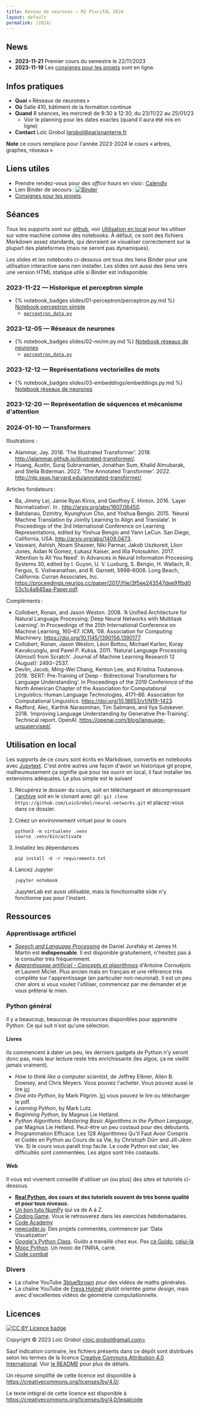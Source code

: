 ```yaml
---
title: Réseau de neurones — M2 PluriTAL 2024
layout: default
permalink: /2024/
---
```


<!-- LTeX: language=fr -->

## News

- **2023-11-21** Premier cours du semestre le 22/11/2023
- **2023-11-19** Les [consignes pour les projets]({{site.url}}{{site.baseurl}}/projects) sont en
  ligne.

## Infos pratiques

- **Quoi** « Réseaux de neurones »
- **Où** Salle 410, bâtiment de la formation continue
- **Quand** 8 séances, les mercredi de 9:30 à 12:30, du 23/11/22 au 25/01/23
  - Voir le planning pour les dates exactes (quand il aura été mis en ligne)
- **Contact** Loïc Grobol [<lgrobol@parisnanterre.fr>](mailto:lgrobol@parisnanterre.fr)


**Note** ce cours remplace pour l'année 2023-2024 le cours « arbres, graphes, réseaux »

## Liens utiles

- Prendre rendez-vous pour des *office hours* en visio :
  [Calendly](https://calendly.com/lgrobol/remote-office-hour)
- Lien Binder de secours :
  [![Binder](https://mybinder.org/badge_logo.svg)](https://mybinder.org/v2/gh/LoicGrobol/neural-networks/main)
- [Consignes pour les projets]({{site.url}}{{site.baseurl}}/projects).

## Séances

Tous les supports sont sur [github](https://github.com/loicgrobol/neural-networks), voir
[Utilisation en local](#utilisation-en-local) pour les utiliser sur votre machine comme des
notebooks. À défaut, ce sont des fichiers Markdown assez standards, qui devraient se visualiser
correctement sur la plupart des plateformes (mais ne seront pas dynamiques).

Les slides et les notebooks ci-dessous ont tous des liens Binder pour une utilisation interactive
sans rien installer. Les slides ont aussi des liens vers une version HTML statique utile si Binder
est indisponible.

### 2023-11-22 — Historique et perceptron simple

- {% notebook_badges slides/01-perceptron/perceptron.py.md %}
  [Notebook perceptron simple]({{site.url}}{{site.baseurl}}/slides/01-perceptron/perceptron.py.ipynb)
  - [`perceptron_data.py`]({{site.url}}{{site.baseurl}}/slides/01-perceptron/perceptron_data.py)

### 2023-12-05 — Réseaux de neurones

- {% notebook_badges slides/02-nn/nn.py.md %} [Notebook réseaux de
  neurones]({{site.url}}{{site.baseurl}}/slides/02-nn/nn.py.ipynb)
  - [`perceptron_data.py`]({{site.url}}{{site.baseurl}}/slides/01-perceptron/perceptron_data.py)

### 2023-12-12 — Représentations vectorielles de mots

- {% notebook_badges slides/03-embeddings/embeddings.py.md %} [Notebook réseaux de
  neurones]({{site.url}}{{site.baseurl}}/slides/03-embeddings/embeddings.py.ipynb)

### 2023-12-20 — Représentation de séquences et mécanisme d'attention

### 2024-01-10 — Transformers

Illustrations :

<!-- LTeX: language=en-GB -->

- Alammar, Jay. 2018. ‘The Illustrated Transformer’. 2018.
  <http://jalammar.github.io/illustrated-transformer/>.
- Huang, Austin, Suraj Subramanian, Jonathan Sum, Khalid Almubarak, and Stella Biderman. 2022. ‘The
  Annotated Transformer’. 2022. <http://nlp.seas.harvard.edu/annotated-transformer/>.

<!-- LTeX: language=fr -->


Articles fondateurs :

<!-- LTeX: language=en-GB -->

- Ba, Jimmy Lei, Jamie Ryan Kiros, and Geoffrey E. Hinton. 2016. ‘Layer Normalization’. In .
  <http://arxiv.org/abs/1607.06450>.
- Bahdanau, Dzmitry, Kyunghyun Cho, and Yoshua Bengio. 2015. ‘Neural Machine Translation by Jointly
  Learning to Align and Translate’. In Proceedings of the 3rd International Conference on Learning
  Representations, edited by Yoshua Bengio and Yann LeCun. San Diego, California, USA.
  <http://arxiv.org/abs/1409.0473>.
- Vaswani, Ashish, Noam Shazeer, Niki Parmar, Jakob Uszkoreit, Llion Jones, Aidan N Gomez, Łukasz
  Kaiser, and Illia Polosukhin. 2017. ‘Attention Is All You Need’. In Advances in Neural Information
  Processing Systems 30, edited by I. Guyon, U. V. Luxburg, S. Bengio, H. Wallach, R. Fergus, S.
  Vishwanathan, and R. Garnett, 5998–6008. Long Beach, California: Curran Associates, Inc.
  <https://proceedings.neurips.cc/paper/2017/file/3f5ee243547dee91fbd053c1c4a845aa-Paper.pdf>.

<!-- LTeX: language=fr -->

Compléments :
<!-- LTeX: language=en-GB -->

- Collobert, Ronan, and Jason Weston. 2008. ‘A Unified Architecture for Natural Language Processing:
  Deep Neural Networks with Multitask Learning’. In Proceedings of the 25th International Conference
  on Machine Learning, 160–67. ICML ’08. Association for Computing Machinery.
  <https://doi.org/10.1145/1390156.1390177>.
- Collobert, Ronan, Jason Weston, Léon Bottou, Michael Karlen, Koray Kavukcuoglu, and Pavel P.
  Kuksa. 2011. ‘Natural Language Processing (Almost) from Scratch’. Journal of Machine Learning
  Research 12 (August): 2493−2537.
- Devlin, Jacob, Ming-Wei Chang, Kenton Lee, and Kristina Toutanova.
  2019. ‘BERT: Pre-Training of Deep - Bidirectional Transformers for Language Understanding’. In
  Proceedings of the 2019 Conference of the North American Chapter of the Association for
  Computational Linguistics: Human Language Technologies, 4171–86. Association for Computational
  Linguistics. <https://doi.org/10.18653/v1/N19-1423>.
- Radford, Alec, Karthik Narasimhan, Tim Salimans, and Ilya Sutskever. 2018. ‘Improving Language
  Understanding by Generative Pre-Training’. Technical report. OpenAI.
  <https://openai.com/blog/language-unsupervised/>.

<!-- LTeX: language=fr -->


## Utilisation en local

Les supports de ce cours sont écrits en Markdown, convertis en notebooks avec
[Jupytext](https://github.com/mwouts/jupytext). C'est entre autres une façon d'avoir un historique
git propre, malheureusement ça signifie que pour les ouvrir en local, il faut installer les
extensions adéquates. Le plus simple est le suivant

1. Récupérez le dossier du cours, soit en téléchargeant et décompressant
   [l'archive](https://github.com/LoicGrobol/neural-networks/archive/refs/heads/main.zip)
   soit en le clonant avec git : `git clone
   https://github.com/LoicGrobol/neural-networks.git` et placez-vous dans ce dossier.
2. Créez un environnement virtuel pour le cours

   ```console
   python3 -m virtualenv .venv
   source .venv/bin/activate
   ```

3. Installez les dépendances

   ```console
   pip install -U -r requirements.txt
   ```

4. Lancez Jupyter

   ```console
   jupyter notebook
   ```

   JupyterLab est aussi utilisable, mais la fonctionnalité slide n'y fonctionne pas pour l'instant.

## Ressources

### Apprentissage artificiel

- [*Speech and Language Processing*](https://web.stanford.edu/~jurafsky/slp3/) de Daniel Jurafsky et
  James H. Martin est **indispensable**. Il est disponible gratuitement, n'hésitez pas à le
  consulter très fréquemment.
- [*Apprentissage artificiel - Concepts et
  algorithmes*](https://www.eyrolles.com/Informatique/Livre/apprentissage-artificiel-9782416001048/)
  d'Antoine Cornuéjols et Laurent Miclet. Plus ancien mais en français et une référence très
  complète sur l'apprentissage (en particulier non-neuronal). Il est un peu cher alors si vous
  voulez l'utiliser, commencez par me demander et je vous prêterai le mien.

### Python général

Il y a beaucoup, beaucoup de ressources disponibles pour apprendre Python. Ce qui suit n'est qu'une
sélection.

#### Livres

Ils commencent à dater un peu, les derniers gadgets de Python n'y seront donc pas, mais leur lecture
reste très enrichissante (les algos, ça ne vieillit jamais vraiment).

- *How to think like a computer scientist*, de Jeffrey Elkner, Allen B. Downey, and Chris Meyers.
  Vous pouvez l'acheter. Vous pouvez aussi le lire
  [ici](http://openbookproject.net/thinkcs/python/english3e/)
- *Dive into Python*, by Mark Pilgrim. [Ici](http://www.diveintopython3.net/) vous pouvez le lire ou
  télécharger le pdf.
- *Learning Python*, by Mark Lutz.
- *Beginning Python*, by Magnus Lie Hetland.
- *Python Algorithms: Mastering Basic Algorithms in the Python Language*, par Magnus Lie Hetland.
  Peut-être un peu costaud pour des débutants.
- Programmation Efficace. Les 128 Algorithmes Qu'Il Faut Avoir Compris et Codés en Python au Cours
  de sa Vie, by Christoph Dürr and Jill-Jênn Vie. Si le cours vous paraît trop facile. Le code
  Python est clair, les difficultés sont commentées. Les algos sont très costauds.

#### Web

Il vous est vivement conseillé d'utiliser un (ou plus) des sites et tutoriels ci-dessous.

- **[Real Python](https://realpython.com), des cours et des tutoriels souvent de très bonne qualité
  et pour tous niveaux.**
- [Un bon tuto NumPy](https://cs231n.github.io/python-numpy-tutorial/) qui va de A à Z.
- [Coding Game](https://www.codingame.com/home). Vous le retrouverez dans les exercices
  hebdomadaires.
- [Code Academy](https://www.codecademy.com/fr/learn/python)
- [newcoder.io](http://newcoder.io/). Des projets commentés, commencer par 'Data Visualization'
- [Google's Python Class](https://developers.google.com/edu/python/). Guido a travaillé chez eux.
  Pas [ce
  Guido](http://vignette2.wikia.nocookie.net/pixar/images/1/10/Guido.png/revision/latest?cb=20140314012724),
  [celui-là](https://en.wikipedia.org/wiki/Guido_van_Rossum#/media/File:Guido_van_Rossum_OSCON_2006.jpg)
- [Mooc Python](https://www.fun-mooc.fr/courses/inria/41001S03/session03/about#). Un mooc de
  l'INRIA, carré.
- [Code combat](https://codecombat.com/)

### Divers

- La chaîne YouTube [3blue1brown](https://www.youtube.com/c/3blue1brown) pour des vidéos de maths
  générales.
- La chaîne YouTube de [Freya Holmér](https://www.youtube.com/c/Acegikmo) plutôt orientée *game
  design*, mais avec d'excellentes vidéos de géométrie computationnelle.

## Licences

[![CC BY Licence
badge](https://i.creativecommons.org/l/by/4.0/88x31.png)](http://creativecommons.org/licenses/by/4.0/)

Copyright © 2023 Loïc Grobol [\<loic.grobol@gmail.com\>](mailto:loic.grobol@gmail.com)

Sauf indication contraire, les fichiers présents dans ce dépôt sont distribués selon les termes de
la licence [Creative Commons Attribution 4.0
International](https://creativecommons.org/licenses/by/4.0/). Voir [le README](README.md#Licences)
pour plus de détails.

 Un résumé simplifié de cette licence est disponible à
 <https://creativecommons.org/licenses/by/4.0/>.

 Le texte intégral de cette licence est disponible à
 <https://creativecommons.org/licenses/by/4.0/legalcode>
